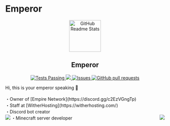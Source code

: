 # Emperor
<p align="center">
 <img width="100px" src="https://res.cloudinary.com/anuraghazra/image/upload/v1594908242/logo_ccswme.svg" align="center" alt="GitHub Readme Stats" align="center" alt="Emperor" />
 <h2 align="center">Emperor</h2>
</p>
  <p align="center">
    <a href="https://github.com/Emperor9999/github-readme-stats/actions">
      <img alt="Tests Passing" src="https://github.com/Emperor9999/github-readme-stats/workflows/Test/badge.svg" />
    </a>
    <a href="https://codecov.io/gh/Emperor9999/github-readme-stats">
      <img src="https://codecov.io/gh/Emperor9999/github-readme-stats/branch/master/graph/badge.svg" />
    </a>
    <a href="https://github.com/Emperor9999/github-readme-stats/issues">
      <img alt="Issues" src="https://img.shields.io/github/issues/Emperor9999/github-readme-stats?color=0088ff" />
    </a>
    <a href="https://github.com/Emperor9999/github-readme-stats/pulls">
      <img alt="GitHub pull requests" src="https://img.shields.io/github/issues-pr/Emperor9999/github-readme-stats?color=0088ff" />
    </a>
  </p>
Hi, this is your emperor speaking 📢
<br /><br />・Owner of [Empire Network](https://discord.gg/c2EzVGngTp)
<br />・Staff at [WitherHosting](https://witherhosting.com/)
<br />・Discord bot creator
<br />・Minecraft server developer

<img align="right" src="https://github-readme-stats.vercel.app/api?username=Emperor9999&show_icons=true&hide_border=true&&count_private=true&include_all_commits=true&theme=dark" />
<img align="left" src="https://github-readme-stats.vercel.app/api/top-langs/?username=Emperor9999&show_icons=true&hide_border=true&&count_private=true&include_all_commits=true&theme=dark" />
